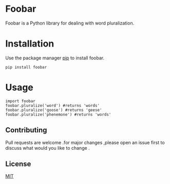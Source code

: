 #  **Foobar**
Foobar is a Python library for dealing with word pluralization.

#  **Installation**
Use the package manager [pip](https://pypi.org/project/pip/)  to install  foobar.

`pip install foobar`

#  **Usage**
```
import foobar 
foobar.pluralize('word') #returns 'words'
foobar.pluralize('goose') #returns 'geese'
foobar.pluralize('phenemone') #returns 'words'

```
##  **Contributing**

Pull requests are welcome .for major changes ,please open an issue first to discuss what would you like to change .

##  **License**

[MIT](https://www.mit.edu/)
